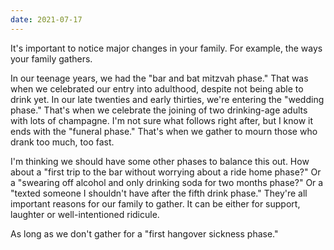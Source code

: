 ```yaml
---
date: 2021-07-17
---
```


It's important to notice major changes in your family. For example, the ways your family gathers.

In our teenage years, we had the "bar and bat mitzvah phase." That was when we celebrated our entry into adulthood, despite not being able to drink yet. In our late twenties and early thirties, we're entering the "wedding phase." That's when we celebrate the joining of two drinking-age adults with lots of champagne. I'm not sure what follows right after, but I know it ends with the "funeral phase." That's when we gather to mourn those who drank too much, too fast.

I'm thinking we should have some other phases to balance this out. How about a "first trip to the bar without worrying about a ride home phase?" Or a "swearing off alcohol and only drinking soda for two months phase?" Or a "texted someone I shouldn't have after the fifth drink phase." They're all important reasons for our family to gather. It can be either for support, laughter or well-intentioned ridicule.

As long as we don't gather for a "first hangover sickness phase."
